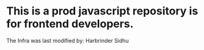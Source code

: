 # This is a prod javascript repository is for frontend developers. 

The Infra was last modified by: Harbrinder Sidhu
